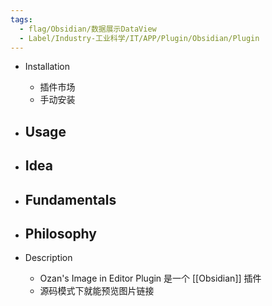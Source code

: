 ```yaml
---
tags:
  - flag/Obsidian/数据展示DataView
  - Label/Industry-工业科学/IT/APP/Plugin/Obsidian/Plugin
---
```


- Installation
    - 插件市场
    - 手动安装

- Usage
    - 

- Idea
    - 

- Fundamentals
    - 

- Philosophy
    - 

- Description
    - Ozan's Image in Editor Plugin 是一个 [[Obsidian]] 插件
    * 源码模式下就能预览图片链接
